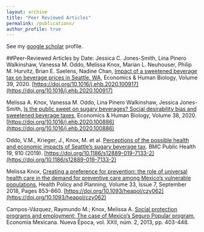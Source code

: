 ```yaml
---
layout: archive
title: "Peer Reviewed Articles"
permalink: /publications/
author_profile: true
---
```

See my [google scholar](https://scholar.google.com/citations?user=czyFhwcAAAAJ&hl=en) profile.

##Peer-Reviewed Articles by Date:
Jessica C. Jones-Smith, Lina Pinero Walkinshaw, Vanessa M. Oddo, Melissa Knox, Marian L. Neuhouser, Philip M. Hurvitz, Brian E. Saelens, Nadine Chan,
[Impact of a sweetened beverage tax on beverage prices in Seattle, WA](https://melishka.github.io/files/Jones-Smith_et_al_SBT_Impact_on_Prices_EHB_2020.pdf), Economics & Human Biology, Volume 39, 2020.
[https://doi.org/10.1016/j.ehb.2020.100917](https://doi.org/10.1016/j.ehb.2020.100917)

Melissa A. Knox, Vanessa M. Oddo, Lina Pinero Walkinshaw, Jessica Jones-Smith,
[Is the public sweet on sugary beverages? Social desirability bias and sweetened beverage taxes](https://melishka.github.io/files/Modal_Analysis_SDB_Knox_2020.pdf), Economics & Human Biology, Volume 38, 2020. 
[https://doi.org/10.1016/j.ehb.2020.100886](https://doi.org/10.1016/j.ehb.2020.100886)

Oddo, V.M., Krieger, J., Knox, M. et al. [Perceptions of the possible health and economic impacts of Seattle’s sugary beverage tax](https://melishka.github.io/files/Oddo_et_al_SBT_Perceptions_BMC_2020.pdf). BMC Public Health 19, 910 (2019). 
[https://doi.org/10.1186/s12889-019-7133-2](https://doi.org/10.1186/s12889-019-7133-2)

Melissa Knox, [Creating a preference for prevention: the role of universal health care in the demand for preventive care among Mexico’s vulnerable populations](https://melishka.github.io/files/Knox_SP_and_Preventive_Care_HPP_2018.pdf), Health Policy and Planning, Volume 33, Issue 7, September 2018, Pages 853–860. [https://doi.org/10.1093/heapol/czy062](https://doi.org/10.1093/heapol/czy062)

Campos-Vázquez, Raymundo M.; Knox, Melissa A. [Social protection programs and employment: The case of Mexico’s Seguro Popular program](https://melishka.github.io/files/2013_sp_and_employment_campos_knox.pdf), Economía Mexicana. Nueva Época, vol. XXII, núm. 2, 2013, pp. 403-448.


